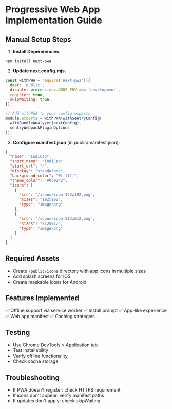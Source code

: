 # Progressive Web App Implementation Guide

## Manual Setup Steps

1. **Install Dependencies**:
```bash
npm install next-pwa
```

2. **Update next.config.mjs**:
```javascript
const withPWA = require('next-pwa')({
  dest: 'public',
  disable: process.env.NODE_ENV === 'development',
  register: true,
  skipWaiting: true,
});

// Add withPWA to your config exports
module.exports = withPWA(withSentryConfig(
  withBundleAnalyzer(nextConfig),
  sentryWebpackPluginOptions
));
```

3. **Configure manifest.json** (in public/manifest.json):
```json
{
  "name": "IndiCab",
  "short_name": "IndiCab",
  "start_url": "/",
  "display": "standalone",
  "background_color": "#ffffff",
  "theme_color": "#0c9242",
  "icons": [
    {
      "src": "/icons/icon-192x192.png",
      "sizes": "192x192",
      "type": "image/png"
    },
    {
      "src": "/icons/icon-512x512.png",
      "sizes": "512x512",
      "type": "image/png"
    }
  ]
}
```

## Required Assets
- Create `/public/icons` directory with app icons in multiple sizes
- Add splash screens for iOS
- Create maskable icons for Android

## Features Implemented
✅ Offline support via service worker
✅ Install prompt
✅ App-like experience
✅ Web app manifest
✅ Caching strategies

## Testing
- Use Chrome DevTools > Application tab
- Test installability
- Verify offline functionality
- Check cache storage

## Troubleshooting
- If PWA doesn't register: check HTTPS requirement
- If icons don't appear: verify manifest paths
- If updates don't apply: check skipWaiting